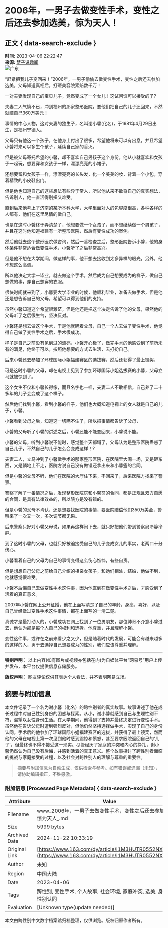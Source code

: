 # 2006年，一男子去做变性手术，变性之后还去参加选美，惊为天人！

## 正文 { data-search-exclude }


**时间:** 2023-04-06 22:22:47  
**来源:** [慧子说趣闻](https://www.163.com/dy/media/T1634880512355.html)  
![广东](https://static.ws.126.net/163/f2e/dy_media/dy_media/static/images/ipLocation.f6d00eb.svg)

“赶紧把我儿子变回来！”2006年，一男子偷偷去做变性手术，变性之后还去参加选美，父母知道真相后，打砸美容院索赔数千万！

一对夫妻发现自己的宝贝儿子，竟然变成了一个女儿！这试问谁可以接受的了?

夫妻二人气愤不已，冲到福州的那家整形医院，要他们把自己的儿子还回来，不然就赔自己360万美元！

事情的中心人物，这对夫妻的独生子，名叫谢小馨(化名)，于1981年4月29日出生，是福州宁德人。

父母只有他这一个孩子，在他身上付出了很多，希望他将来可以有出息，并且希望小馨将来可以多生个孩子，延续自己家的香火。

但是被父母寄托希望的小馨，却不喜欢自己男孩子这个身份，他从小就喜欢和女孩子一起玩，想要穿和女孩子一样，漂漂亮亮的小裙子。

还想要留和女孩子一样，漂漂亮亮的长头发，化一个美美的妆，背着一个小包，穿着精致的小皮鞋出门。

但是他也知道自己的这些想法有些异于常人，所以他从来不敢将自己的真实想法，告诉别人，他一直活得别扭又难受。

直到后来他考上了济南的某所本科大学，大学里面对人的包容度很高，各种各样的人都有，他们在这里尽情的做自己。

也是在这时小馨终于弄清楚了，他想要做一个女孩子，而不想继续做一个男孩子，并且在这时他知道福建有一所整形医院，然后有变性成功的案例。

然后他就去这个整形医院做咨询，然后一番检查之后，整形医院告诉小馨，他的身体条件非常适合做变性手术，小馨听了之后非常高兴。

但是他不想在大学期间，做这样的事，他不想去接收到太多异样的眼光，另外，他不想这么高调。

所以他决定大学一毕业，就去做这个手术，然后成为自己想要成为的样子，做自己想做的事，穿自己想穿的衣服。

很快时间就来到了，小馨要大学毕业的时候，他顺利毕业，准备去做手术，但是他还是想告诉自己的父母，希望可以得到他们的支持。

虽然小馨知道这个希望很渺茫，但是他还是把这个决定告诉了他的父母，果然他的父母听了之后很生气，坚决反对。

小馨还是想去做这个手术，于是他就瞒着父母，自己一个人去做了变性手术，他觉得自己做了变性手术之后，手术很成功。

样子是自己之前没有见到过的漂亮，小馨开心极了，做完手术的他感受到了前所未有的满足，他终于可以，按照他想要的方式去生活，去打扮自己。

后来小馨还去参加了环球国际小姐福建赛区的选拔赛，然后还获得了最上镜奖，

可是这时小馨的父母，却在电视上见到了参加环球国际小姐选拔赛的小馨，父母立马就被惊到了。

这个女生不仅和小馨长得像，而且名字也一样，夫妻二人不敢相信，自己养了二十多年的儿子会变成了这个样子。

然后他们找到小馨，看到小馨的样子，他们也大概知道电视上的女人就是自己的儿子，小馨。

小馨看到父母之后，知道这一切瞒不住了，所以把事情都告诉了父母，

小馨的父母听了小馨的讲述之后，小馨还能不能变回来，小馨说不能。

小馨的父母，听到小馨说不能时，感觉整个天都塌了，父母认为是整形医院蛊惑了自己儿子，不然自己的儿子怎么会变成这样！?

夫妻二人，立马冲到了小馨做手术的那家整形医院，在医院里大闹一场，又是砸东西，又是躺地上不走，医院方说自己没有做错还拿出来和小馨签的合同。

但是小馨的父母不听，他们在医院的大厅住下来，不回来了，后来医院方找来了警察。

警察了解了一番情况之后，发现整形医院院和小馨签的合同，都是正规且双方自愿的合同，是具有法律效益的，所以院方是没有错的。

但是小馨的父母不肯认，还是想要找医院的事情，要医院赔偿他们350万美金，警察来了一次又一次，多次调节都无果。

后来警察只好对小馨父母说，如果再这样闹下去，就只好把他们带到警察局冷静冷静。

到了这时小馨的父母，也就只好被迫接受自己的儿子变成女儿的事实，老两口十分伤心。

小馨看着自己的父母为自己的事情变得这么伤心憔悴，有些自责。

但是想想自己父母之前给自己介绍的相亲女孩子，和她们相处，结婚，他做不到，他就感觉很难受。

小馨不后悔自己去做变性手术这件事，因为他直到在做变性手术之后，才感受到了活着的真正意义。

2007年小馨在网上公开征婚，他在上面写清楚了自己的年龄，身高，喜好，以及自己曾经做过变性手术这件事情，都在上面写的一清二楚。

真诚才是最打动人的，小馨成功在网上找到了一位男朋友，那位帅哥不介意小馨过去，他认为那是每个人自己的权利和选择，他尊重，并且理解小馨。

变性这件事，或许在之前来看少之又少，但是随着时代的发展，可能会有越来越多的这样的人，勇于去选择自己想要成为的性别，我们应该尊重并理解。

---

**特别声明：** 以上内容(如有图片或视频亦包括在内)为自媒体平台“网易号”用户上传并发布，本平台仅提供信息存储服务。   

**版权声明：** 网友评论仅供其表达个人看法，并不表明网易立场。
<!-- tcd_original_link https://www.163.com/dy/article/I1M3HUTR0552NXZL.html -->
## 摘要与附加信息

<!-- tcd_abstract -->
本文件记录了一个名为谢小馨（化名）的跨性别者的真实故事。故事讲述了他在成长过程中对自己性别身份的困惑与探索。从小，谢小馨就感到自己与生理性别不符，渴望以女性身份生活。在大学期间，他得到了支持并最终决定进行变性手术。虽然他在告诉父母时遭到强烈反对，但他仍然坚持选择做手术，实现了自己的身份认同。手术后的他参加了环球国际小姐福建赛区的选拔，并获得了最上镜奖，然而他的父母在电视上第一次见到他时感到震惊和愤怒，甚至要求医院返回自己的‘儿子’，但最终也不得不接受这一现实。尽管经历了家庭的冲突和内心的挣扎，谢小馨仍然认为自己没有后悔，并感到活着的真正意义。整个故事探讨了跨性别者面临的挑战与家庭接受的过程，以及社会对跨性别人的理解与尊重的重要性。
<!-- tcd_abstract_end -->

> 摘要与附加信息为自动生成，仅供检索与参考。如有错误或遗漏（未知），请协助编辑指正，不胜感激。

### 附加信息 [Processed Page Metadata] { data-search-exclude }

| Attribute       | Value                                  |
|-----------------|----------------------------------------|
| Filename        | www_2006年，一男子去做变性手术，变性之后还去参加选美，惊为天人_.md                             |
| Size            | 5999 bytes                           |
| Archived Date   | 2024-11-22 10:33:19                             |
| Original Link   | [https://www.163.com/dy/article/I1M3HUTR0552NXZL.html](https://www.163.com/dy/article/I1M3HUTR0552NXZL.html)                       |
| Author          | 未知                               |
| Region          | 中国大陆                               |
| Date            | 2023-04-06                                 |
| Tags            | 跨性别, 变性手术, 个人故事, 社会环境, 家庭冲突, 选美, 身份认同, 性别认同                                 |
| Evaluation            | [Unknown type(update needed)]                                 |
<!-- tcd_table_end -->

本文由跨性别中文数字档案馆归档整理，仅供浏览。版权归原作者所有。
